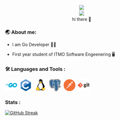
<div id="header" align="center">
  <img src="https://i.giphy.com/media/v1.Y2lkPTc5MGI3NjExZ21mbTRqeGhtYjUxZHF0ZHJsajN0bnFldGRlM2I1NXhjM21nencwdiZlcD12MV9pbnRlcm5hbF9naWZfYnlfaWQmY3Q9Zw/cTQFuTARBgo6F0hoxS/giphy.gif" width="300"/>
</div>

<div id="badges", align='center'>
  <a href="https://t.me/without_concept">
    <img src="https://img.shields.io/badge/Telegram-blue?logo=telegram&logoColor=white&style=for-the-badge"/>
  </a>
</div>

<div id="header" align="center">
     hi there 👋
</div>

### 🌏 About me:
  - I am Go Developer 👨‍💻
  
  - First year student of ITMO Software Engeenering 🖥

### :hammer_and_wrench: Languages and Tools :

  <div>
  <img src="https://github.com/devicons/devicon/blob/master/icons/go/go-original-wordmark.svg" title="Go" alt="Go" width="40" height="40"/>&nbsp;
  <img src="https://github.com/devicons/devicon/blob/master/icons/c/c-original.svg" title="C/C++" alt="C/C++" width="40" height="40"/>&nbsp;
  <img src="https://github.com/devicons/devicon/blob/master/icons/linux/linux-original.svg" title="Linux" alt="Linux" width="40" height="40"/>&nbsp;
  <img src="https://github.com/devicons/devicon/blob/master/icons/postgresql/postgresql-original.svg" title="PostgreSQL" alt="PostgreSQL" width="40" height="40"/>&nbsp;
  <img src="https://github.com/devicons/devicon/blob/master/icons/postman/postman-original.svg" title="PostgreSQL" alt="PostgreSQL" width="40" height="40"/>&nbsp;
  <img src="https://github.com/devicons/devicon/blob/master/icons/git/git-original-wordmark.svg" title="Git" **alt="Git" width="40" height="40"/>
</div>

### Stats :
[![GitHub Streak](http://github-readme-streak-stats.herokuapp.com?user=dunooo0ooo&theme=dark&date_format=M%20j%5B%2C%20Y%5D&mode=weekly&card_width=400)](https://git.io/streak-stats)
